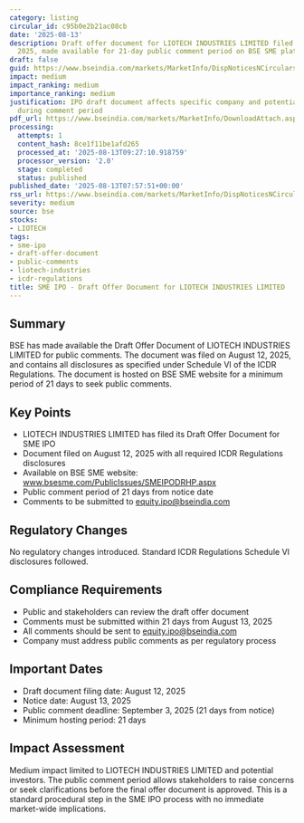```yaml
---
category: listing
circular_id: c95b0e2b21ac08cb
date: '2025-08-13'
description: Draft offer document for LIOTECH INDUSTRIES LIMITED filed on August 12,
  2025, made available for 21-day public comment period on BSE SME platform.
draft: false
guid: https://www.bseindia.com/markets/MarketInfo/DispNoticesNCirculars.aspx?Noticeid={1C8F6FC3-23CD-48E9-879A-8FACD8A85322}&noticeno=20250813-5&dt=08/13/2025&icount=5&totcount=19&flag=0
impact: medium
impact_ranking: medium
importance_ranking: medium
justification: IPO draft document affects specific company and potential investors
  during comment period
pdf_url: https://www.bseindia.com/markets/MarketInfo/DownloadAttach.aspx?id=20250813-5&attachedId=
processing:
  attempts: 1
  content_hash: 8ce1f11be1afd265
  processed_at: '2025-08-13T09:27:10.918759'
  processor_version: '2.0'
  stage: completed
  status: published
published_date: '2025-08-13T07:57:51+00:00'
rss_url: https://www.bseindia.com/markets/MarketInfo/DispNoticesNCirculars.aspx?Noticeid={1C8F6FC3-23CD-48E9-879A-8FACD8A85322}&noticeno=20250813-5&dt=08/13/2025&icount=5&totcount=19&flag=0
severity: medium
source: bse
stocks:
- LIOTECH
tags:
- sme-ipo
- draft-offer-document
- public-comments
- liotech-industries
- icdr-regulations
title: SME IPO - Draft Offer Document for LIOTECH INDUSTRIES LIMITED
---
```


## Summary

BSE has made available the Draft Offer Document of LIOTECH INDUSTRIES LIMITED for public comments. The document was filed on August 12, 2025, and contains all disclosures as specified under Schedule VI of the ICDR Regulations. The document is hosted on BSE SME website for a minimum period of 21 days to seek public comments.

## Key Points

- LIOTECH INDUSTRIES LIMITED has filed its Draft Offer Document for SME IPO
- Document filed on August 12, 2025 with all required ICDR Regulations disclosures
- Available on BSE SME website: www.bsesme.com/PublicIssues/SMEIPODRHP.aspx
- Public comment period of 21 days from notice date
- Comments to be submitted to equity.ipo@bseindia.com

## Regulatory Changes

No regulatory changes introduced. Standard ICDR Regulations Schedule VI disclosures followed.

## Compliance Requirements

- Public and stakeholders can review the draft offer document
- Comments must be submitted within 21 days from August 13, 2025
- All comments should be sent to equity.ipo@bseindia.com
- Company must address public comments as per regulatory process

## Important Dates

- Draft document filing date: August 12, 2025
- Notice date: August 13, 2025
- Public comment deadline: September 3, 2025 (21 days from notice)
- Minimum hosting period: 21 days

## Impact Assessment

Medium impact limited to LIOTECH INDUSTRIES LIMITED and potential investors. The public comment period allows stakeholders to raise concerns or seek clarifications before the final offer document is approved. This is a standard procedural step in the SME IPO process with no immediate market-wide implications.
